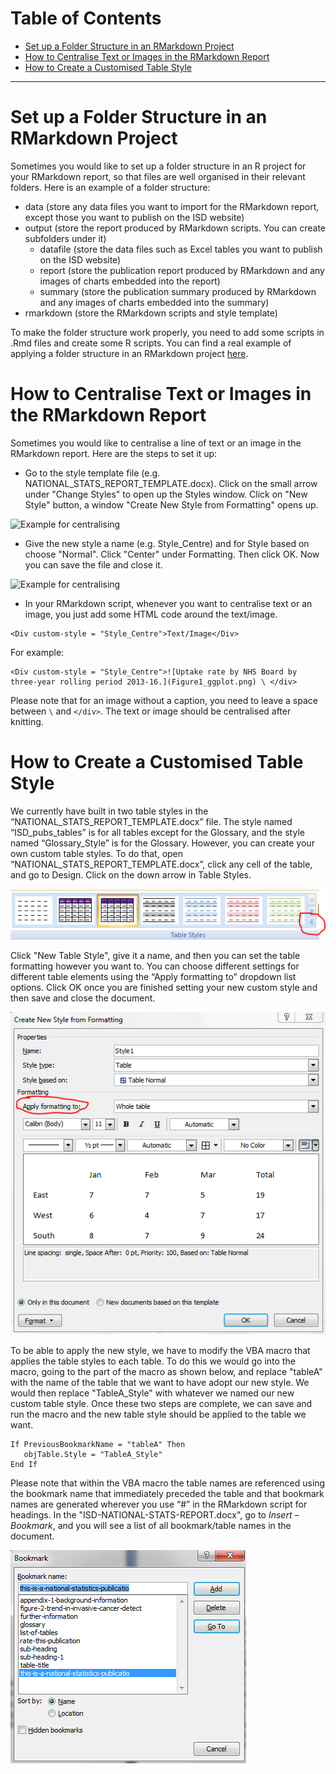 # Table of Contents
* [Set up a Folder Structure in an RMarkdown Project](#set-up-a-folder-structure-in-an-rmarkdown-project)
* [How to Centralise Text or Images in the RMarkdown Report](#how-to-centralise-text-or-images-in-the-rmarkdown-report)
* [How to Create a Customised Table Style](#how-to-create-a-customised-table-style)

***
# Set up a Folder Structure in an RMarkdown Project

Sometimes you would like to set up a folder structure in an R project for your RMarkdown report, so that files are well organised in their relevant folders. Here is an example of a folder structure:
* data (store any data files you want to import for the RMarkdown report, except those you want to publish on the ISD website)
* output (store the report produced by RMarkdown scripts. You can create subfolders under it)
  * datafile (store the data files such as Excel tables you want to publish on the ISD website)
  * report (store the publication report produced by RMarkdown and any images of charts embedded into the report)
  * summary (store the publication summary produced by RMarkdown and any images of charts embedded into the summary)
* rmarkdown (store the RMarkdown scripts and style template)

To make the folder structure work properly, you need to add some scripts in .Rmd files and create some R scripts. You can find a real example of applying a folder structure in an RMarkdown project [here](https://github.com/public-health-scotland/Folder-Structure-RMD).

# How to Centralise Text or Images in the RMarkdown Report

Sometimes you would like to centralise a line of text or an image in the RMarkdown report. Here are the steps to set it up:
* Go to the style template file (e.g. NATIONAL_STATS_REPORT_TEMPLATE.docx). Click on the small arrow under "Change Styles" to open up the Styles window. Click on "New Style" button, a window "Create New Style from Formatting" opens up.

![Example for centralising](https://github.com/public-health-scotland/Images/blob/master/RMD-tip1.PNG)

* Give the new style a name (e.g. Style_Centre) and for Style based on choose "Normal". Click "Center" under Formatting. Then click OK. Now you can save the file and close it.

![Example for centralising](https://github.com/public-health-scotland/Images/blob/master/RMD-tip2.PNG)

* In your RMarkdown script, whenever you want to centralise text or an image, you just add some HTML code around the text/image.

```
<Div custom-style = "Style_Centre">Text/Image</Div>
```
For example:

```
<Div custom-style = "Style_Centre">![Uptake rate by NHS Board by three-year rolling period 2013-16.](Figure1_ggplot.png) \ </div>
```
Please note that for an image without a caption, you need to leave a space between ```\``` and ```</div>```. The text or image should be centralised after knitting.

# How to Create a Customised Table Style

We currently have built in two table styles in the “NATIONAL_STATS_REPORT_TEMPLATE.docx” file. The style named “ISD_pubs_tables” is for all tables except for the Glossary, and the style named “Glossary_Style” is for the Glossary. However, you can create your own custom table styles. To do that, open “NATIONAL_STATS_REPORT_TEMPLATE.docx”, click any cell of the table, and go to Design. Click on the down arrow in Table Styles. 

![table styles](https://github.com/NHS-NSS-transforming-publications/Images/blob/master/RMarkdown3.PNG)

Click "New Table Style", give it a name, and then you can set the table formatting however you want to. You can choose different settings for different table elements using the “Apply formatting to” dropdown list options. Click OK once you are finished setting your new custom style and then save and close the document. 

![Create new style](https://github.com/NHS-NSS-transforming-publications/Images/blob/master/RMarkdown8.PNG)

To be able to apply the new style, we have to modify the VBA macro that applies the table styles to each table.
To do this we would go into the macro, going to the part of the macro as shown below, and replace "tableA" with the name of the table that we want to have adopt our new style.  We would then replace "TableA_Style" with whatever we named our new custom table style.  Once these two steps are complete, we can save and run the macro and the new table style should be applied to the table we want.

```vba
If PreviousBookmarkName = "tableA" Then 
   objTable.Style = "TableA_Style"
End If
```
Please note that within the VBA macro the table names are referenced using the bookmark name that immediately preceded the table and that bookmark names are generated wherever you use “#” in the RMarkdown script for headings. In the "ISD-NATIONAL-STATS-REPORT.docx", go to *Insert – Bookmark*, and you will see a list of all bookmark/table names in the document.

![Bookmark names](https://github.com/NHS-NSS-transforming-publications/Images/blob/master/RMarkdown9.PNG)
